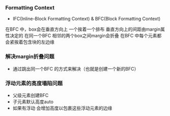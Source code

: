 ### Formatting Context
 - IFC(Inline-Block Formatting Context) & BFC(Block Formatting Context)

在BFC 中，box会在垂直方向上 一个挨着一个排布
垂直方向上的间距由margin属性决定的
在同一个BFC 相邻的两个box之间margin会折叠
在BFC 中每个元素都会紧挨着包含块的左边缘

### 解决margin折叠问题 

- 通过跳出同一个BFC 的方式来解决（也就是创建一个新的BFC）

### 浮动元素的高度塌陷问题

- 父级元素创建BFC 
- 子元素默认高度auto
- 如果有浮动 会增加高度以包裹这些浮动元素的边缘
